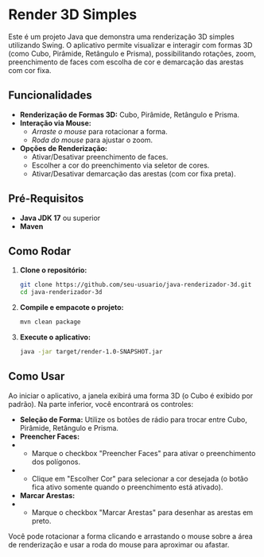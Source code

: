 # Render 3D Simples

Este é um projeto Java que demonstra uma renderização 3D simples utilizando Swing.
O aplicativo permite visualizar e interagir com formas 3D (como Cubo, Pirâmide, Retângulo e Prisma),
possibilitando rotações, zoom, preenchimento de faces com escolha de cor e demarcação das arestas com cor fixa.

## Funcionalidades

- **Renderização de Formas 3D:** Cubo, Pirâmide, Retângulo e Prisma.
- **Interação via Mouse:**  
  - *Arraste o mouse* para rotacionar a forma.  
  - *Roda do mouse* para ajustar o zoom.
- **Opções de Renderização:**  
  - Ativar/Desativar preenchimento de faces.
  - Escolher a cor do preenchimento via seletor de cores.
  - Ativar/Desativar demarcação das arestas (com cor fixa preta).

## Pré-Requisitos

- **Java JDK 17** ou superior
- **Maven**

## Como Rodar

1. **Clone o repositório:**

   ```bash
   git clone https://github.com/seu-usuario/java-renderizador-3d.git
   cd java-renderizador-3d
    ```
   
2. **Compile e empacote o projeto:**

    ```bash
    mvn clean package
    ```
   
3. **Execute o aplicativo:**

    ```bash
    java -jar target/render-1.0-SNAPSHOT.jar
    ```
   
## Como Usar
Ao iniciar o aplicativo, a janela exibirá uma forma 3D (o Cubo é exibido por padrão).
Na parte inferior, você encontrará os controles:

- **Seleção de Forma:** Utilize os botões de rádio para trocar entre Cubo, Pirâmide, Retângulo e Prisma.
- **Preencher Faces:**
- - Marque o checkbox "Preencher Faces" para ativar o preenchimento dos polígonos.
- - Clique em "Escolher Cor" para selecionar a cor desejada (o botão fica ativo somente quando o preenchimento está ativado).
- **Marcar Arestas:**
- - Marque o checkbox "Marcar Arestas" para desenhar as arestas em preto.

Você pode rotacionar a forma clicando e arrastando o mouse sobre a área de renderização
e usar a roda do mouse para aproximar ou afastar.